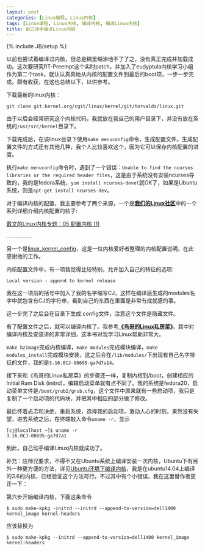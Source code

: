 ```yaml
---
layout: post
categories: [Linux编程, Linux内核]
tags: [Linux编程, Linux内核, 编译内核, 编译Linux内核]
title: 自己动手编译Linux内核
---
```

{% include JB/setup %}

以前也尝试着编译过内核，但总是糊里糊涂地不了了之，没有真正完成并加载成功。这次要研究RT-Preempt这个实时patch，并加入了eudyptula内核学习小组作为第二个task，就认认真真地从内核的配置文件到最后的boot项，一步一步完成。颇有收获，在这也总结以下，以供参考。

下载最新的linux内核：

    git clone git.kernel.org/cgit/linux/kernel/git/torvalds/linux.git

由于以后会经常研究这个内核代码，我就放在我自己的用户目录下，并没有放在系统的`/usr/src/kernel`目录下。

下载完成后，在该linux目录下使用`make menuconfig`命令，生成配置文件。生成配置文件的方式还有其他几种，我个人比较喜欢这个，因为它可以保存内核配置的进度。

执行`make menuconfig`命令时，遇到了一个错误：`Unable to find the ncurses libraries or the required header files`，这是由于系统没有安装ncurses导致的，我的是fedora系统，`yum install ncurses-devel`就OK了，如果是Ubuntu系统，则是`apt-get install ncurses-dev`。

对于编译内核的配置，我主要参考了两个来源，一个是<a href="http://linux.cn" target="_blank"><strong>我们的Linux社区</strong></a>中的一个系列详细介绍内核配置的帖子:

<a href="http://linux.cn/thread-11851-1-2.html" target="_blank">戴文的Linux内核专题：05 配置内核 (1)</a>

.................

另一个是<a href="/others/others/linux_kernel_config.pdf" target="_black">linux_kernel_config</a>，这是一位内核爱好者整理的内核配置说明，在此感谢他的工作。

内核配置文件中，有一项我觉得比较特别，允许加入自己的特征的选项:

    Local version - append to kernel release

我在这一项前的括号中加入了我的名字缩写CJ，这样在编译后生成的modules名字中就包含有CJ的字符串，看到自己的东西在里面是非常有成就感的事。

这一步完了之后会在目录下生成.config文件，注意这个文件是隐藏文件。

有了配置文件之后，就可以编译内核了。我参考<a href="http://vbird.dic.ksu.edu.tw/linux_basic/0540kernel_3.php" target="_blank"><strong>《鸟哥的Linux私房菜》</strong></a>，其中对编译内核及安装讲的非常详细，这本书对我学习Linux帮助非常大。

`make bzimage`完成内核编译，`make modules`完成模块编译，`make modules_install`完成模块安装，这之后会在`/lib/modules/`下出现有自己名字特征的文件，我的是`3.16.0CJ-08695-ga7d7a14`。

接下来和《鸟哥的Linux私房菜》的步骤还一样，复制内核到/boot，创建相应的Initial Ram Disk (initrd)，编辑启动菜单就有点不同了。我的系统是fedora20，启动菜单文件是`/boot/grub2/grub.cfg`，这个文件中原来就有一些启动项，我只是复制了一个启动项的代码块，并把其中相应的部分做了修改。

最后怀着忐忑和决绝，重启系统，选择我的启动项，激动人心的时刻，果然没有失望，进去系统之后，在终端敲入命令`uname -r`，显示

    [cj@localhost ~]$ uname -r
    3.16.0CJ-08695-ga7d7a1

到此，自己动手编译Linux内核就成功了。

补充：应师兄要求，不得不又在Ubuntu系统上编译安装一次内核，Ubuntu下有另外一种更方便的方法，详见<a href="http://forum.ubuntu.org.cn/viewtopic.php?t=134404" target="_blank">Ubuntu环境下编译内核</a>，我是在ubuntu14.04上编译的3.6的内核，已经验证这个方法可行。不过其中有个小错误，我在这里替作者更正一下：

第六步开始编译内核，下面这条命令

    $ sudo make-kpkg -initrd --initrd --append-to-version=dell1400 kernel_image kernel-headers

应该替换为

    $ sudo make-kpkg --initrd --append-to-version=dell1400 kernel_image kernel-headers

